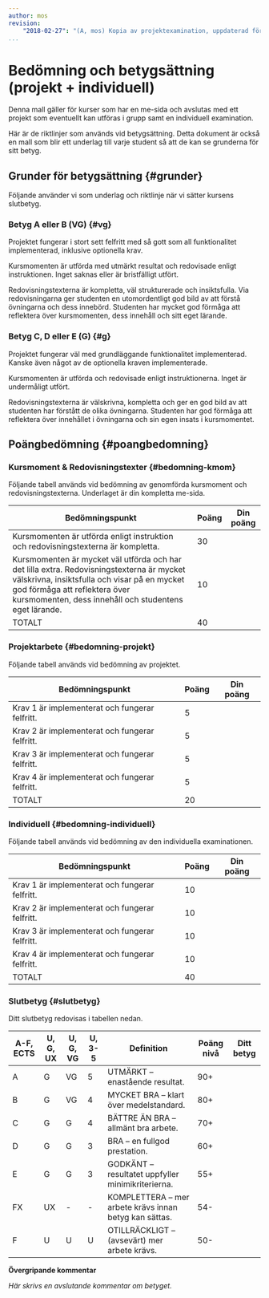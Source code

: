 ```yaml
---
author: mos
revision:
    "2018-02-27": "(A, mos) Kopia av projektexamination, uppdaterad för projektexamination plus individuell examination."
...
```

Bedömning och betygsättning (projekt + individuell)
==================================

Denna mall gäller för kurser som har en me-sida och avslutas med ett projekt som eventuellt kan utföras i grupp samt en individuell examination.

Här är de riktlinjer som används vid betygsättning. Detta dokument är också en mall som blir ett underlag till varje student så att de kan se grunderna för sitt betyg.



Grunder för betygsättning {#grunder}
-------------------------

Följande använder vi som underlag och riktlinje när vi sätter kursens slutbetyg.



### Betyg A eller B (VG) {#vg}

Projektet fungerar i stort sett felfritt med så gott som all funktionalitet implementerad, inklusive optionella krav.

Kursmomenten är utförda med utmärkt resultat och redovisade enligt instruktionen. Inget saknas eller är bristfälligt utfört.

Redovisningstexterna är kompletta, väl strukturerade och insiktsfulla. Via redovisningarna ger studenten en utomordentligt god bild av att förstå övningarna och dess innebörd. Studenten har mycket god förmåga att reflektera över kursmomenten, dess innehåll och sitt eget lärande.



### Betyg C, D eller E (G) {#g}

Projektet fungerar väl med grundläggande funktionalitet implementerad. Kanske även något av de optionella kraven implementerade.

Kursmomenten är utförda och redovisade enligt instruktionerna. Inget är undermåligt utfört.

Redovisningstexterna är välskrivna, kompletta och ger en god bild av att studenten har förstått de olika övningarna. Studenten har god förmåga att reflektera över innehållet i övningarna och sin egen insats i kursmomentet.



Poängbedömning {#poangbedomning}
--------------------------------



### Kursmoment & Redovisningstexter {#bedomning-kmom}

Följande tabell används vid bedömning av genomförda kursmoment och redovisningstexterna. Underlaget är din kompletta me-sida.

| Bedömningspunkt | Poäng | Din poäng |
|-----------------|-------|-----------|
| Kursmomenten är utförda enligt instruktion och redovisningstexterna är kompletta. | 30 | |	
| Kursmomenten är mycket väl utförda och har det lilla extra. Redovisningstexterna är mycket välskrivna, insiktsfulla och visar på en mycket god förmåga att reflektera över kursmomenten, dess innehåll och studentens eget lärande. | 10 | |	
| TOTALT | 40 | |	



### Projektarbete {#bedomning-projekt}

Följande tabell används vid bedömning av projektet.

| Bedömningspunkt | Poäng | Din poäng |
|-----------------|-------|-----------|
| Krav 1 är implementerat och fungerar felfritt. | 5 | |
| Krav 2 är implementerat och fungerar felfritt. | 5 | |
| Krav 3 är implementerat och fungerar felfritt. | 5 | |
| Krav 4 är implementerat och fungerar felfritt. | 5 | |
| TOTALT | 20 | |



### Individuell {#bedomning-individuell}

Följande tabell används vid bedömning av den individuella examinationen.

| Bedömningspunkt | Poäng | Din poäng |
|-----------------|-------|-----------|
| Krav 1 är implementerat och fungerar felfritt. | 10 | |
| Krav 2 är implementerat och fungerar felfritt. | 10 | |
| Krav 3 är implementerat och fungerar felfritt. | 10 | |
| Krav 4 är implementerat och fungerar felfritt. | 10 | |
| TOTALT | 40 | |



### Slutbetyg {#slutbetyg}

Ditt slutbetyg redovisas i tabellen nedan.

| A-F, ECTS | U, G, UX | U, G, VG | U, 3-5 | Definition | Poäng nivå | Ditt betyg |
|------|-| ----------|--------|------------|------------|------------|
| A | G | VG | 5 | UTMÄRKT – enastående resultat. | 90+ | |
| B | G | VG | 4 | MYCKET BRA – klart över medelstandard. | 80+ | 
| C | G | G | 4 | BÄTTRE ÄN BRA – allmänt bra arbete. | 70+ | 
| D | G | G | 3 | BRA – en fullgod prestation. | 60+ | 
| E | G | G | 3 | GODKÄNT – resultatet uppfyller minimikriterierna. | 55+ | 
| FX | UX | - | - | KOMPLETTERA – mer arbete krävs innan betyg kan sättas. | 54- | 
| F | U | U | U | OTILLRÄCKLIGT – (avsevärt) mer arbete krävs. | 50- | 
 

**Övergripande kommentar**

*Här skrivs en avslutande kommentar om betyget.*

